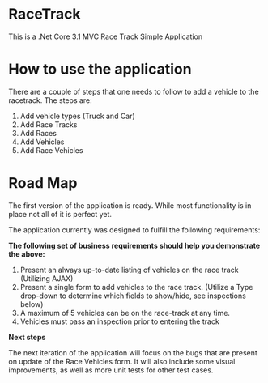 # RaceTrack
This is a .Net Core 3.1 MVC Race Track Simple Application


# How to use the application
There are a couple of steps that one needs to follow to add a vehicle to the racetrack. The steps are:
1. Add vehicle types (Truck and Car)
2. Add Race Tracks
3. Add Races
4. Add Vehicles
5. Add Race Vehicles

# Road Map

The first version of the application is ready. While most functionality is in place not all of it is perfect yet.

The application currently was designed to fulfill the following requirements:

**The following set of business requirements should help you demonstrate the above:**

1. Present an always up-to-date listing of vehicles on the race track (Utilizing AJAX)
2. Present a single form to add vehicles to the race track. (Utilize a Type drop-down to determine which fields to show/hide, see inspections below)
3. A maximum of 5 vehicles can be on the race-track at any time.
4. Vehicles must pass an inspection prior to entering the track

**Next steps**

The next iteration of the application will focus on the bugs that are present on update of the Race Vehicles form. It will also include some visual 
improvements, as well as more unit tests for other test cases.
